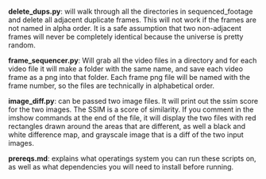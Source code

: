 
**delete_dups.py**: will walk through all the directories in sequenced_footage and delete all adjacent duplicate frames. This will not work if the frames are not named in alpha order. It is a safe assumption that two non-adjacent frames will never be completely identical because the universe is pretty random. 

**frame_sequencer.py**: Will grab all the video files in a directory and for each video file it will make a folder with the same name, and save each video frame as a png into that folder. Each frame png file will be named with the frame number, so the files are technically in alphabetical order.

**image_diff.py**: can be passed two image files. It will print out the ssim score for the two images. The SSIM is a score of similarity. If you comment in the imshow commands at the end of the file, it will display the two files with red rectangles drawn around the areas that are different, as well a black and white difference map, and grayscale image that is a diff of the two input images.

**prereqs.md**: explains what operatings system you can run these scripts on, as well as what dependencies you will need to install before running. 

   
